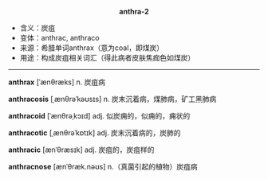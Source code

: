 
**<center>anthra-2</center>**

- <span class="definition">含义：炭疽</span>
- <span class="definition">变体：anthrac, anthraco</span>
- <span class="definition">来源：希腊单词anthrax（意为coal，即煤炭）</span>
- <span class="definition">用途：构成炭疽相关词汇（得此病者皮肤焦痂色如煤炭）</span>


---


<span class="vocabulary">**anthrax**</span> [ˈænθræks] n. 炭疽病

<span class="vocabulary">**anthracosis**</span> [ˌænθrəˈkəʊsɪs] n. 炭末沉着病，煤肺病，矿工黑肺病

<span class="vocabulary">**anthracoid**</span> [ˈænθrəˌkɔɪd] adj. 似炭痈的，似痈的，痈状的

<span class="vocabulary">**anthracotic**</span> [ˌænθrəˈkɒtɪk] adj. 炭末沉着病的，炭肺的

<span class="vocabulary">**anthracic**</span> [ænˈθræsɪk] adj. 炭疽的，炭疽样的

<span class="vocabulary">**anthracnose**</span> [ænˈθræk.nəʊs] n.（真菌引起的植物）炭疽病
